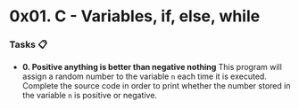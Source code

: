 # 0x01. C - Variables, if, else, while

### Tasks 📋

- **0. Positive anything is better than negative nothing**
  This program will assign a random number to the variable `n` each time it is executed.
  Complete the source code in order to print whether the number stored in the variable `n` is positive or negative.